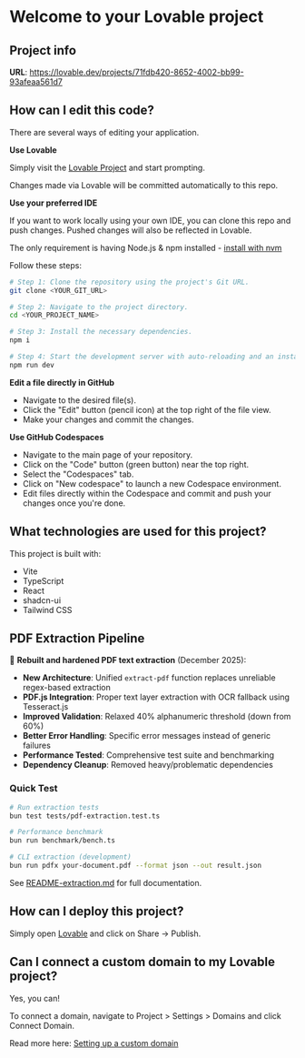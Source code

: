 # Welcome to your Lovable project

## Project info

**URL**: https://lovable.dev/projects/71fdb420-8652-4002-bb99-93afeaa561d7

## How can I edit this code?

There are several ways of editing your application.

**Use Lovable**

Simply visit the [Lovable Project](https://lovable.dev/projects/71fdb420-8652-4002-bb99-93afeaa561d7) and start prompting.

Changes made via Lovable will be committed automatically to this repo.

**Use your preferred IDE**

If you want to work locally using your own IDE, you can clone this repo and push changes. Pushed changes will also be reflected in Lovable.

The only requirement is having Node.js & npm installed - [install with nvm](https://github.com/nvm-sh/nvm#installing-and-updating)

Follow these steps:

```sh
# Step 1: Clone the repository using the project's Git URL.
git clone <YOUR_GIT_URL>

# Step 2: Navigate to the project directory.
cd <YOUR_PROJECT_NAME>

# Step 3: Install the necessary dependencies.
npm i

# Step 4: Start the development server with auto-reloading and an instant preview.
npm run dev
```

**Edit a file directly in GitHub**

- Navigate to the desired file(s).
- Click the "Edit" button (pencil icon) at the top right of the file view.
- Make your changes and commit the changes.

**Use GitHub Codespaces**

- Navigate to the main page of your repository.
- Click on the "Code" button (green button) near the top right.
- Select the "Codespaces" tab.
- Click on "New codespace" to launch a new Codespace environment.
- Edit files directly within the Codespace and commit and push your changes once you're done.

## What technologies are used for this project?

This project is built with:

- Vite
- TypeScript
- React
- shadcn-ui
- Tailwind CSS

## PDF Extraction Pipeline

🔧 **Rebuilt and hardened PDF text extraction** (December 2025):

- **New Architecture**: Unified `extract-pdf` function replaces unreliable regex-based extraction
- **PDF.js Integration**: Proper text layer extraction with OCR fallback using Tesseract.js  
- **Improved Validation**: Relaxed 40% alphanumeric threshold (down from 60%)
- **Better Error Handling**: Specific error messages instead of generic failures
- **Performance Tested**: Comprehensive test suite and benchmarking
- **Dependency Cleanup**: Removed heavy/problematic dependencies

### Quick Test
```bash
# Run extraction tests
bun test tests/pdf-extraction.test.ts

# Performance benchmark  
bun run benchmark/bench.ts

# CLI extraction (development)
bun run pdfx your-document.pdf --format json --out result.json
```

See [README-extraction.md](./README-extraction.md) for full documentation.

## How can I deploy this project?

Simply open [Lovable](https://lovable.dev/projects/71fdb420-8652-4002-bb99-93afeaa561d7) and click on Share -> Publish.

## Can I connect a custom domain to my Lovable project?

Yes, you can!

To connect a domain, navigate to Project > Settings > Domains and click Connect Domain.

Read more here: [Setting up a custom domain](https://docs.lovable.dev/tips-tricks/custom-domain#step-by-step-guide)
